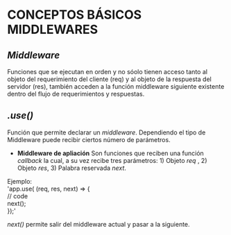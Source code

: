 # **CONCEPTOS BÁSICOS MIDDLEWARES**

## ***Middleware***
Funciones que se ejecutan en orden y no sóolo tienen acceso tanto al objeto del requerimiento del cliente (req) y al objeto de la respuesta del servidor (res), también acceden a la función middleware siguiente existente dentro del flujo de requerimientos y respuestas.

## ***.use()***
Función que permite declarar un *middleware*.  Dependiendo el tipo de Middleware puede recibir ciertos número de parámetros.

* **Middleware de apliación**
Son funciones que reciben una función *callback* la cual, a su vez recibe tres parámetros: 1) Objeto *req* , 2) Objeto *res*, 3) Palabra reservada *next*.

Ejemplo:  
'app.use( (req, res, next) => {  
// code  
next();  
});'

*next()* permite salir del middleware actual y pasar a la siguiente.

